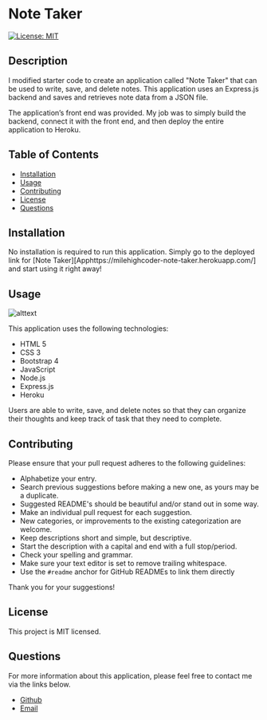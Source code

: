 # Note Taker

[![License: MIT](https://img.shields.io/badge/License-MIT-yellow.svg)](https://opensource.org/licenses/MIT)

## Description

I modified starter code to create an application called "Note Taker" that can be used to write, save, and delete notes. This application uses an Express.js backend and saves and retrieves note data from a JSON file.

The application’s front end was provided. My job was to simply build the backend, connect it with the front end, and then deploy the entire application to Heroku.

## Table of Contents

* [Installation](#installation)
* [Usage](#usage)
* [Contributing](#contributing)
* [License](#license)
* [Questions](#questions)

## Installation

No installation is required to run this application. Simply go to the deployed link for [Note Taker][Apphttps://milehighcoder-note-taker.herokuapp.com/] and start using it right away!

## Usage

![alttext](assets/note-taker.gif "App Preview")

This application uses the following technologies:

* HTML 5
* CSS 3
* Bootstrap 4
* JavaScript
* Node.js
* Express.js
* Heroku

Users are able to write, save, and delete notes so that they can organize their thoughts and keep track of task that they need to complete.

## Contributing

Please ensure that your pull request adheres to the following guidelines:

* Alphabetize your entry.
* Search previous suggestions before making a new one, as yours may be a duplicate.
* Suggested README's should be beautiful and/or stand out in some way.
* Make an individual pull request for each suggestion.
* New categories, or improvements to the existing categorization are welcome.
* Keep descriptions short and simple, but descriptive.
* Start the description with a capital and end with a full stop/period.
* Check your spelling and grammar.
* Make sure your text editor is set to remove trailing whitespace.
* Use the `#readme` anchor for GitHub READMEs to link them directly

Thank you for your suggestions!

## License

This project is MIT licensed.

## Questions

For more information about this application, please feel free to contact me via the links below.

- [Github](https://www.github.com/milehighcoder)
- [Email](mailto:mgmartnz@icloud.com)
